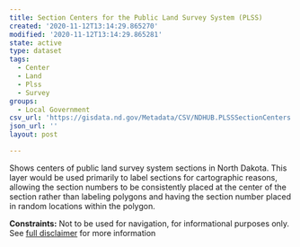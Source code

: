 ```yaml
---
title: Section Centers for the Public Land Survey System (PLSS)
created: '2020-11-12T13:14:29.865270'
modified: '2020-11-12T13:14:29.865281'
state: active
type: dataset
tags:
  - Center
  - Land
  - Plss
  - Survey
groups:
  - Local Government
csv_url: 'https://gisdata.nd.gov/Metadata/CSV/NDHUB.PLSSSectionCenters.csv'
json_url: ''
layout: post

---
```

<p>Shows centers of public land survey system sections in North Dakota. This layer would be used primarily to label sections for cartographic reasons, allowing the section numbers to be consistently placed at the center of the section rather than labeling polygons and having the section number placed in random locations within the polygon.</p>
<p><strong>Constraints:</strong> Not to be used for navigation, for informational purposes only. See <a href="/north-dakota-disclaimer">full disclaimer</a> for more information</p>

